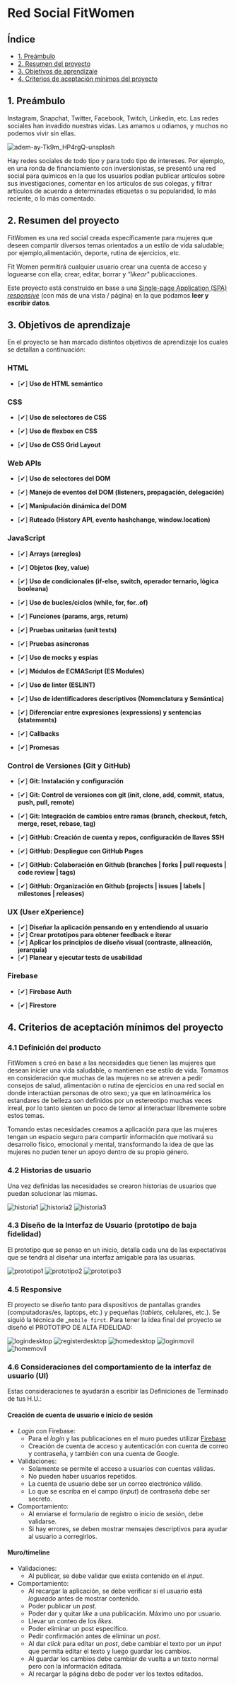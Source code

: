 # Red Social FitWomen 

## Índice

* [1. Preámbulo](#1-preámbulo)
* [2. Resumen del proyecto](#2-resumen-del-proyecto)
* [3. Objetivos de aprendizaje](#3-objetivos-de-aprendizaje)
* [4. Criterios de aceptación mínimos del proyecto](#5-criterios-de-aceptación-mínimos-del-proyecto)

## 1. Preámbulo

Instagram, Snapchat, Twitter, Facebook, Twitch, Linkedin, etc. Las redes
sociales han invadido nuestras vidas. Las amamos u odiamos, y muchos no podemos
vivir sin ellas.

![adem-ay-Tk9m_HP4rgQ-unsplash](https://user-images.githubusercontent.com/110297/135544666-4efa54f1-4ff6-4c4c-b398-6df04ef56117.jpg)

Hay redes sociales de todo tipo y para todo tipo de intereses. Por ejemplo,
en una ronda de financiamiento con inversionistas, se presentó una red social
para químicos en la que los usuarios podían publicar artículos sobre sus
investigaciones, comentar en los artículos de sus colegas, y filtrar artículos
de acuerdo a determinadas etiquetas o su popularidad, lo más reciente, o lo
más comentado.

## 2. Resumen del proyecto


FitWomen es una red social creada específicamente para mujeres que deseen compartir diversos temas orientados a un estilo de vida saludable; por ejemplo,alimentación, deporte, rutina de ejercicios, etc.

Fit Women permitirá cualquier usuario crear una cuenta de
acceso y loguearse con ella; crear, editar, borrar y _"likear"_ publicacciones.

Este proyecto está construido en base a una
[Single-page Application (SPA)](https://es.wikipedia.org/wiki/Single-page_application)
[_responsive_](https://curriculum.laboratoria.la/es/topics/css/02-responsive) (con más de una vista / página)
en la que podamos **leer y escribir datos**.


## 3. Objetivos de aprendizaje

En el proyecto se han marcado distintos objetivos de aprendizaje los cuales se detallan a continuación:

### HTML

-  [✔] **Uso de HTML semántico**
### CSS

- [✔] **Uso de selectores de CSS**

- [✔] **Uso de flexbox en CSS**

- [✔] **Uso de CSS Grid Layout**

 ### Web APIs

- [✔] **Uso de selectores del DOM**

- [✔] **Manejo de eventos del DOM (listeners, propagación, delegación)**

- [✔] **Manipulación dinámica del DOM**

- [✔] **Ruteado (History API, evento hashchange, window.location)**

 ### JavaScript

- [✔] **Arrays (arreglos)**

- [✔] **Objetos (key, value)**

- [✔] **Uso de condicionales (if-else, switch, operador ternario, lógica booleana)**

- [✔] **Uso de bucles/ciclos (while, for, for..of)**

- [✔] **Funciones (params, args, return)**

- [✔] **Pruebas unitarias (unit tests)**

- [✔] **Pruebas asíncronas**

- [✔] **Uso de mocks y espías**

- [✔] **Módulos de ECMAScript (ES Modules)**

- [✔] **Uso de linter (ESLINT)**

- [✔] **Uso de identificadores descriptivos (Nomenclatura y Semántica)**

- [✔] **Diferenciar entre expresiones (expressions) y sentencias (statements)**

- [✔] **Callbacks**
>
- [✔] **Promesas**

### Control de Versiones (Git y GitHub)

- [✔] **Git: Instalación y configuración**

- [✔] **Git: Control de versiones con git (init, clone, add, commit, status, push, pull, remote)**

- [✔] **Git: Integración de cambios entre ramas (branch, checkout, fetch, merge, reset, rebase, tag)**

- [✔] **GitHub: Creación de cuenta y repos, configuración de llaves SSH**

- [✔] **GitHub: Despliegue con GitHub Pages**

- [✔] **GitHub: Colaboración en Github (branches | forks | pull requests | code review | tags)**

- [✔] **GitHub: Organización en Github (projects | issues | labels | milestones | releases)**

### UX (User eXperience)

- [✔] **Diseñar la aplicación pensando en y entendiendo al usuario**
- [✔] **Crear prototipos para obtener feedback e iterar**
- [✔] **Aplicar los principios de diseño visual (contraste, alineación, jerarquía)**
- [✔] **Planear y ejecutar tests de usabilidad**

### Firebase

- [✔] **Firebase Auth**

- [✔] **Firestore**

## 4. Criterios de aceptación mínimos del proyecto

### 4.1 Definición del producto

FitWomen s creó en base a las necesidades que tienen las mujeres que desean inicier una vida saludable,
o mantienen ese estilo de vida. Tomamos en consideración que muchas de las mujeres no se atreven a pedir consejos de salud, alimentaciòn o rutina de ejercicios en una red social en donde interactúan personas de otro sexo; ya que en latinoamérica los estandares de belleza son definidos por un estereotipo muchas veces irreal, por lo tanto sienten un poco de temor al interactuar libremente sobre estos temas.

Tomando estas necesidades creamos a aplicación para que las mujeres tengan un espacio seguro para compartir información que motivará su desarrollo físico, emocional y mental, transformando la idea de que las mujeres no puden tener un apoyo dentro de su propio género. 

### 4.2 Historias de usuario

Una vez definidas las necesidades se crearon historias de usuarios que puedan solucionar las mismas.

![historia1](historia1)
![historia2](historia2)
![historia3](historia3)
### 4.3 Diseño de la Interfaz de Usuario (prototipo de baja fidelidad)

El prototipo que se penso en un inicio, detalla cada una de las expectativas que se tendrá al diseñar una interfaz amigable para las usuarias.

![prototipo1](prototipo1)
![prototipo2](prototipo2)
![prototipo3](prototipo3)
### 4.5 Responsive

El proyecto se diseño tanto para dispositivos de pantallas grandes
(computadoras/es, laptops, etc.) y pequeñas (_tablets_, celulares, etc.). Se siguió la técnica de _`mobile first`.
Para tener la idea final del proyecto se diseñó el  PROTOTIPO DE ALTA FIDELIDAD:

![logindesktop](logindesktop)
![registerdesktop](registerdesktop)
![homedesktop](homedesktop)
![loginmovil](loginmovil)
![homemovil](homemovil)

### 4.6 Consideraciones del comportamiento de la interfaz de usuario (UI)

Estas consideraciones te ayudarán a escribir las Definiciones de Terminado de
tus H.U.:

#### Creación de cuenta de usuario e inicio de sesión

* _Login_ con Firebase:
  - Para el _login_ y las publicaciones en el muro puedes utilizar [Firebase](https://firebase.google.com/products/database/)
  - Creación de cuenta de acceso y autenticación con cuenta de correo y
    contraseña, y también con una cuenta de Google.
* Validaciones:
  - Solamente se permite el acceso a usuarios con cuentas válidas.
  - No pueden haber usuarios repetidos.
  - La cuenta de usuario debe ser un correo electrónico válido.
  - Lo que se escriba en el campo (_input_) de contraseña debe ser secreto.
* Comportamiento:
  - Al enviarse el formulario de registro o inicio de sesión, debe validarse.
  - Si hay errores, se deben mostrar mensajes descriptivos para ayudar al
  usuario a corregirlos.

#### Muro/timeline

* Validaciones:
  - Al publicar, se debe validar que exista contenido en el _input_.
* Comportamiento:
  - Al recargar la aplicación, se debe verificar si el usuario está _logueado_
    antes de mostrar contenido.
  - Poder publicar un _post_.
  - Poder dar y quitar _like_ a una publicación. Máximo uno por usuario.
  - Llevar un conteo de los _likes_.
  - Poder eliminar un post específico.
  - Pedir confirmación antes de eliminar un _post_.
  - Al dar _click_ para editar un _post_, debe cambiar el texto por un _input_
    que permita editar el texto y luego guardar los cambios.
  - Al guardar los cambios debe cambiar de vuelta a un texto normal pero con la
    información editada.
  - Al recargar la página debo de poder ver los textos editados.

